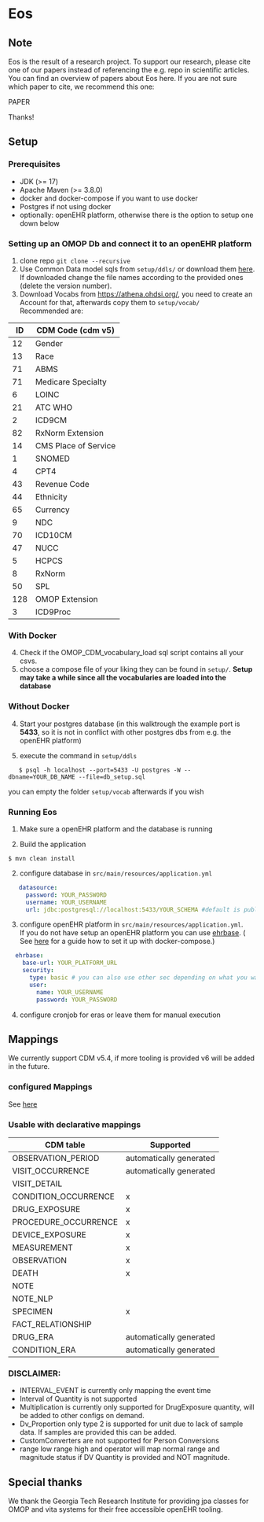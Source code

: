 Eos
====

Note
------

Eos is the result of a research project. To support our research, please cite one of our papers instead of referencing
the e.g. repo in scientific articles. You can find an overview of papers about Eos here. If you are not sure which paper
to cite, we recommend this one:

PAPER

Thanks!

## Setup

### Prerequisites

* JDK (>= 17)
* Apache Maven (>= 3.8.0)
* docker and docker-compose if you want to use docker
* Postgres if not using docker
* optionally: openEHR platform, otherwise there is the option to setup one down below

### Setting up an OMOP Db and connect it to an openEHR platform

1. clone repo `git clone --recursive`
2. Use Common Data model sqls from `setup/ddls/` or download
   them [here](https://github.com/OHDSI/CommonDataModel/tree/master/inst/ddl/5.4/postgresql). If downloaded change the file names according to the provided ones (delete the version number).
3. Download Vocabs from https://athena.ohdsi.org/, you need to create an Account for that, afterwards copy them
   to `setup/vocab/`
   <br> Recommended are:

| ID  | CDM	Code (cdm v5)    | 
|-----|----------------------|
| 12  | Gender               |
| 13  | Race                 | 
| 71  | ABMS                 | 
| 71  | Medicare Specialty   |
| 6   | LOINC                | 
| 21  | ATC	WHO              |
| 2   | ICD9CM               | 
| 82  | RxNorm Extension     |                          
| 14  | CMS Place of Service |
| 1   | SNOMED               |   
| 4   | CPT4                 |                                    
| 43  | Revenue Code         |                 
| 44  | Ethnicity            |                      
| 65  | Currency             |                 
| 9   | NDC                  |                 
| 70  | ICD10CM              | 
| 47  | NUCC                 |    
| 5   | HCPCS                |   
| 8   | RxNorm               | 
| 50  | SPL                  |  
| 128 | OMOP Extension       | 
| 3   | ICD9Proc             | 

### With Docker

4. Check if the OMOP_CDM_vocabulary_load sql script contains all your csvs.
5. choose a compose file of your liking they can be found in `setup/`.
**Setup may take a while since all the vocabularies are loaded into the database**

### Without Docker

4. Start your postgres database (in this walktrough the example port is **5433**, so it is not in conflict with other
   postgres dbs from e.g. the openEHR platform)

5. execute the command in `setup/ddls`

```shell script
   $ psql -h localhost --port=5433 -U postgres -W --dbname=YOUR_DB_NAME --file=db_setup.sql
   ```

you can empty the folder `setup/vocab` afterwards if you wish 

### Running Eos

1. Make sure a openEHR platform and the database is running

2. Build the application

```shell script
$ mvn clean install
```

2. configure database in `src/main/resources/application.yml`

```yml
   datasource:
     password: YOUR_PASSWORD
     username: YOUR_USERNAME
     url: jdbc:postgresql://localhost:5433/YOUR_SCHEMA #default is public
```

3. configure openEHR platform in `src/main/resources/application.yml`. <br>
   If you do not have setup an openEHR platform you can use [ehrbase](https://github.com/ehrbase/ehrbase).
   (
   See [here](https://ehrbase.readthedocs.io/en/latest/03_development/04_docker_images/01_ehrbase/02_use_image/index.html#run-ehrbase-db-with-docker-compose)
   for a guide how to set it up with docker-compose.)

```yml
  ehrbase:
    base-url: YOUR_PLATFORM_URL
    security:
      type: basic # you can also use other sec depending on what you want
      user:
        name: YOUR_USERNAME
        password: YOUR_PASSWORD
```

4. configure cronjob for eras or leave them for manual execution

## Mappings

We currently support CDM v5.4, if more tooling is provided v6 will be added in the future.

### configured Mappings

See [here](https://github.com/SevKohler/OMOCL)

### Usable with declarative mappings

| CDM table            | Supported               |
|----------------------|-------------------------|
| OBSERVATION_PERIOD   | automatically generated |
| VISIT_OCCURRENCE     | automatically generated |
| VISIT_DETAIL         |                         |
| CONDITION_OCCURRENCE | x                       | 
| DRUG_EXPOSURE        | x                       |
| PROCEDURE_OCCURRENCE | x                       |
| DEVICE_EXPOSURE      | x                       |
| MEASUREMENT          | x                       |
| OBSERVATION          | x                       |
| DEATH                | x                       | 
| NOTE                 |                         | 
| NOTE_NLP             |                         | 
| SPECIMEN             | x                       |
| FACT_RELATIONSHIP    |                         |
| DRUG_ERA             | automatically generated |
| CONDITION_ERA        | automatically generated |

### DISCLAIMER:

- INTERVAL_EVENT is currently only mapping the event time
- Interval of Quantity is not supported
- Multiplication is currently only supported for DrugExposure quantity, will be added to other configs on demand.
- Dv_Proportion only type 2 is supported for unit due to lack of sample data. If samples are provided this can be added.
- CustomConverters are not supported for Person Conversions
- range low range high and operator will map normal range and magnitude status if DV Quantity is provided and NOT
  magnitude.

Special thanks
---
We thank the Georgia Tech Research Institute for providing jpa classes for OMOP and vita systems for their free
accessible openEHR tooling.
